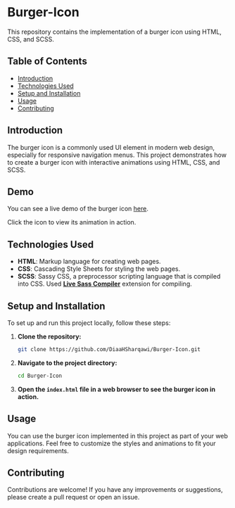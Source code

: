 # Burger-Icon

This repository contains the implementation of a burger icon using HTML, CSS, and SCSS.

## Table of Contents

- [Introduction](#introduction)
- [Technologies Used](#technologies-used)
- [Setup and Installation](#setup-and-installation)
- [Usage](#usage)
- [Contributing](#contributing)

## Introduction

The burger icon is a commonly used UI element in modern web design, especially for responsive navigation menus. This project demonstrates how to create a burger icon with interactive animations using HTML, CSS, and SCSS.

## Demo

You can see a live demo of the burger icon [here](https://diaahsharqawi.github.io/Burger-Icon/).

Click the icon to view its animation in action.

## Technologies Used

- **HTML**: Markup language for creating web pages.
- **CSS**: Cascading Style Sheets for styling the web pages.
- **SCSS**: Sassy CSS, a preprocessor scripting language that is compiled into CSS. Used [**Live Sass Compiler**](https://marketplace.visualstudio.com/items?itemName=ritwickdey.live-sass) extension for compiling.

## Setup and Installation

To set up and run this project locally, follow these steps:

1. **Clone the repository:**

    ```bash
    git clone https://github.com/DiaaHSharqawi/Burger-Icon.git
    ```

2. **Navigate to the project directory:**

    ```bash
    cd Burger-Icon
    ```

3. **Open the `index.html` file in a web browser to see the burger icon in action.**

## Usage

You can use the burger icon implemented in this project as part of your web applications. Feel free to customize the styles and animations to fit your design requirements.

## Contributing

Contributions are welcome! If you have any improvements or suggestions, please create a pull request or open an issue.
